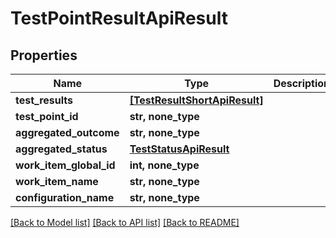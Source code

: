 # TestPointResultApiResult


## Properties
Name | Type | Description | Notes
------------ | ------------- | ------------- | -------------
**test_results** | [**[TestResultShortApiResult]**](TestResultShortApiResult.md) |  | 
**test_point_id** | **str, none_type** |  | [optional] 
**aggregated_outcome** | **str, none_type** |  | [optional] 
**aggregated_status** | [**TestStatusApiResult**](TestStatusApiResult.md) |  | [optional] 
**work_item_global_id** | **int, none_type** |  | [optional] 
**work_item_name** | **str, none_type** |  | [optional] 
**configuration_name** | **str, none_type** |  | [optional] 

[[Back to Model list]](../README.md#documentation-for-models) [[Back to API list]](../README.md#documentation-for-api-endpoints) [[Back to README]](../README.md)


